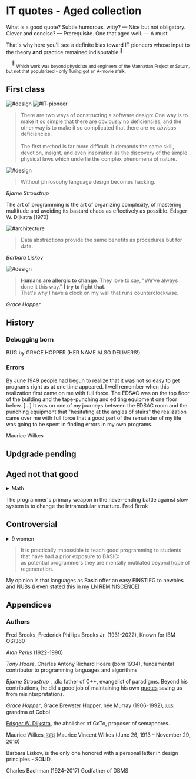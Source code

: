 # IT quotes - Aged collection

What is a good quote? 
Subtle humorous, witty? — Nice but not obligatory. 
Clever and concise? — Prerequisite.
One that aged well. — A must.

That's why here you'll see a definite bias toward IT pioneers whose input to the theory **and** practice remained indisputable.<sup>:raising_hand:</sup>  

&nbsp;&nbsp;&nbsp;&nbsp;<sup>:raising_hand:</sup> <sub>Which work was beyond physicists and engineers of the Manhattan Project or Saturn, but not that popularized - only Turing got an A-movie afaik.</sub>


## First class

![#design](https://img.shields.io/badge/%23-Design-yellow) 
![#IT-pioneer](https://img.shields.io/badge/IT-Pioneer-orange) 

> There are two ways of constructing a software design: One way is to make it so simple that there are obviously no deficiencies, and the other way is to make it so complicated that there are no *obvious* deficiencies.\
&nbsp;\
The first method is far more difficult. It demands the same skill, devotion, insight, and even inspiration as the discovery of the simple physical laws which underlie the complex phenomena of nature.

![#design](https://img.shields.io/badge/%23-Design-yellow) 
> Without philosophy language design becomes hacking.

_Bjarne Stroustrup_

The art of programming is the art of organizing complexity, of mastering multitude and avoiding its bastard chaos as effectively as possible.
Edsger W. Dijkstra (1970)

![#architecture](https://img.shields.io/badge/%23-Architecture-yellow) 
> Data abstractions provide the same benefits as procedures but for data.

_Barbara Liskov_


![#design](https://img.shields.io/badge/%23-Methodolgy-yellow) 

> **Humans are allergic to change**. They love to say, "We've always done it this way."  **I try to fight that.**\
That's why I have a clock on my wall that runs counterclockwise.

*Grace Hopper*

## History

### Debugging born

BUG by GRACE HOPPER (HER NAME ALSO DELIVERS!)

### Errors

By June 1949 people had begun to realize that it was not so easy to get programs right as at one time appeared. I well remember when this realization first came on me with full force.
The EDSAC was on the top floor of the building and the tape-punching and editing equipment one floor below. [...] It was on one of my journeys between the EDSAC room and the punching equipment that "hesitating at the angles of stairs" the realization came over me with full force that a good part of the remainder of my life was going to be spent in finding errors in my own programs.

Maurice Wilkes

## Updgrade pending

## Aged not that good

<details>
<summary>Math</summary>

> Prolonged contact with the computer turns mathematicians into clerks and vice versa.
_Alan Perlis_

> Programming is one of the most difficult branches of applied mathematics; the poorer mathematicians had better remain pure mathematicians.

Edsger W. Dijkstra (1975)

---

</details>


The programmer's primary weapon in the never-ending battle against slow system is to change the intramodular structure. 
Fred Brrok

## Controversial

<details>
<summary>9 women</summary>

ORIGINAL:
The bearing of a child takes nine months, no matter how many women are assigned.
Page 17, cf. Theodore von Kármán (1957): "Everyone knows it takes a woman nine months to have a baby. But you Americans think if you get nine women pregnant, you can have a baby in a month."
REFERRED in MYTH MAN-MONTH

Sounds a bit dense. 

Edsger W. Dijkstra conveyed the idea much BETTER:

> It is impossible to sharpen a pencil with a blunt axe. It is equally vain to try to do it with **ten** blunt axes instead.
 (1975, about use of languages)

---

</details>

> It is practically impossible to teach good programming to students that have had a prior exposure to BASIC:\
as potential programmers they are mentally mutilated beyond hope of regeneration.

My opinion is that languages as Basic offer an easy EINSTIEG to newbies and NUBs (i even stated this in my [LN REMINISCENCE](LN-view.md))

## Appendices

### Authors

Fred Brooks, Frederick Phillips Brooks Jr. (1931-2022), Known for IBM	OS/360

_Alan Perlis_ (1922-1990)

*Tony Hoare*, Charles Antony Richard Hoare
 (born 1934), fundamental contributor to programming languages and algorithms

_Bjarne Stroustrup_ , :dk: father of C++, evangelist of paradigms.
Beyond his contributions, he did a good job of maintaining his own [quotes](https://www.stroustrup.com/quotes.html) saving us from misinterpretations.

*Grace Hopper*, Grace Brewster Hopper, née Murray  (1906-1992), :us: grandma of Cobol

[Edsger W. Dijkstra](wiki), the abolisher of GoTo, proposer of semaphores.

Maurice Wilkes, 🇬🇧 Maurice Vincent Wilkes (June 26, 1913 – November 29, 2010) 

Barbara Liskov, is the only one honored with a personal letter in design principles - SO**L**ID.

Charles Bachman (1924-2017) Godfather of DBMS
